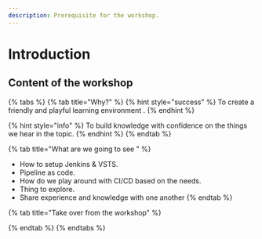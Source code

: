```yaml
---
description: Prerequisite for the workshop.
---
```


# Introduction

## Content of the workshop

{% tabs %}
{% tab title="Why?" %}
{% hint style="success" %}
To create a friendly and playful learning environment .
{% endhint %}

{% hint style="info" %}
To build knowledge with confidence on the things we hear in the topic.
{% endhint %}
{% endtab %}

{% tab title="What are we going to see " %}
* How to setup Jenkins & VSTS.
* Pipeline as code.
* How do we play around with CI/CD based on the needs.
* Thing to explore.
* Share experience and knowledge with one another
{% endtab %}

{% tab title="Take over from the workshop" %}

{% endtab %}
{% endtabs %}



